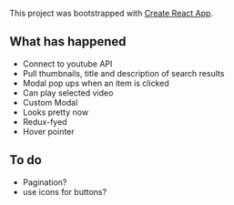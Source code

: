 This project was bootstrapped with [Create React App](https://github.com/facebookincubator/create-react-app).

## What has happened
- Connect to youtube API
- Pull thumbnails, title and description of search results
- Modal pop ups when an item is clicked
- Can play selected video
- Custom Modal
- Looks pretty now
- Redux-fyed
- Hover pointer

## To do
- Pagination?
- use icons for buttons?
